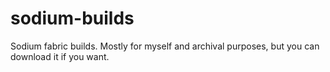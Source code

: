 # sodium-builds
Sodium fabric builds. Mostly for myself and archival purposes, but you can download it if you want.
